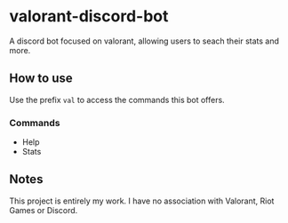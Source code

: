 # valorant-discord-bot
A discord bot focused on valorant, allowing users to seach their stats and more. 

## How to use

Use the prefix `val` to access the commands this bot offers. 

### Commands

- Help
- Stats

## Notes

This project is entirely my work. I have no association with Valorant, Riot Games or Discord. 
